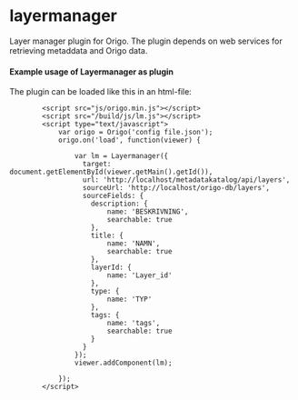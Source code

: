 # layermanager
Layer manager plugin for Origo. The plugin depends on web services for retrieving metaddata and Origo data.

#### Example usage of Layermanager as plugin
The plugin can be loaded like this in an html-file:
```
        <script src="js/origo.min.js"></script>
        <script src="/build/js/lm.js"></script>
        <script type="text/javascript">
            var origo = Origo('config file.json');
            origo.on('load', function(viewer) {

                var lm = Layermanager({
                  target: document.getElementById(viewer.getMain().getId()),
                  url: 'http://localhost/metadatakatalog/api/layers',
                  sourceUrl: 'http://localhost/origo-db/layers',
                  sourceFields: {
                    description: {
                        name: 'BESKRIVNING',
                        searchable: true
                    },
                    title: {
                        name: 'NAMN',
                        searchable: true
                    },
                    layerId: {
                        name: 'Layer_id'
                    },
                    type: {
                        name: 'TYP'
                    },
                    tags: {
                        name: 'tags',
                        searchable: true
                    }
                  }
                });
                viewer.addComponent(lm);
                
            });
        </script>
```

